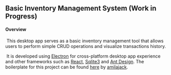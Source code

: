 ## Basic Inventory Management System (Work in Progress)

#### Overview

​	This desktop app serves as a basic inventory management tool that allows users to perform simple CRUD operations and visualize transactions history.

​	It is developed using [Electron](https://electron.atom.io/) for cross-platform desktop app experience and other frameworks such as [React](https://facebook.github.io/react/), [Sqlite3](https://github.com/mapbox/node-sqlite3) and [Ant Design](https://ant.design/). The boilerplate for this project can be found [here](https://github.com/amilajack/erb-sqlite-example) by [amilajack](https://github.com/amilajack).





